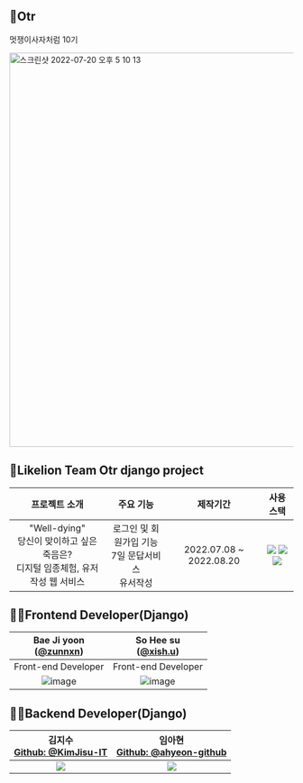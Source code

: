 ## 🌈Otr
멋쟁이사자처럼 10기 

<img width="700" alt="스크린샷 2022-07-20 오후 5 10 13" src="https://user-images.githubusercontent.com/80513699/179931163-6e4d78ec-fa7e-446a-8982-575946df8b44.png">


## 🦁Likelion Team Otr django project 

| 프로젝트 소개 | 주요 기능 | 제작기간 | 사용 스택 |
|:-------------:|:---------:|:--------:|:--------:|
|"Well-dying"<br>당신이 맞이하고 싶은 죽음은?<br>디지털 임종체험, 유저작성 웹 서비스 |로그인 및 회원가입 기능<br>7일 문답서비스<br>유서작성|2022.07.08 ~ 2022.08.20|<img src="https://img.shields.io/badge/python-3776AB?style=for-the-badge&logo=python&logoColor=white"> <img src="https://img.shields.io/badge/django-092E20?style=for-the-badge&logo=django&logoColor=white"> <img src="https://img.shields.io/badge/github-181717?style=for-the-badge&logo=github&logoColor=white">  |



## 👩‍💻Frontend Developer(Django)
|Bae Ji yoon <br/>([@zunnxn](https://github.com/Jiyoongrace))|So Hee su<br/>([@xish.u](https://github.com/HeesuSoh))
|:----------:|:----------:|
|Front-end Developer|Front-end Developer|
|![image](https://user-images.githubusercontent.com/88182667/180170934-2ebd4f68-e2b2-4005-929b-4560441d3ba5.png)|![image](https://user-images.githubusercontent.com/88182667/180170803-6dca6df6-a5a4-4f1a-bc34-25c433c8cd17.png)



## 👩‍💻Backend Developer(Django)
|김지수 <br/> [Github: @KimJisu-IT](https://github.com/KimJisu-IT)|임아현 <br/> [Github: @ahyeon-github](https://github.com/ahyeon-github)
|:---:|:---:|
|![](https://user-images.githubusercontent.com/86948824/179921960-d309b01e-1ec9-4b5e-ad46-bcac041dc109.jpg)|![](https://user-images.githubusercontent.com/80513699/179923791-bd9ab0c4-73ea-4cbf-95fa-21b1d1d173ef.png)|



